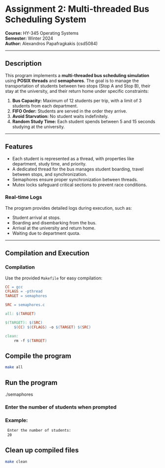 # Assignment 2: Multi-threaded Bus Scheduling System

**Course:** HY-345 Operating Systems  
**Semester:** Winter 2024  
**Author:** Alexandros Papafragkakis (csd5084)  

---

## Description
This program implements a **multi-threaded bus scheduling simulation** using **POSIX threads** and **semaphores**. The goal is to manage the transportation of students between two stops (Stop A and Stop B), their stay at the university, and their return home under specific constraints:

1. **Bus Capacity:** Maximum of 12 students per trip, with a limit of 3 students from each department.
2. **FIFO Order:** Students are served in the order they arrive.
3. **Avoid Starvation:** No student waits indefinitely.
4. **Random Study Time:** Each student spends between 5 and 15 seconds studying at the university.

---

## Features
- Each student is represented as a thread, with properties like department, study time, and priority.
- A dedicated thread for the bus manages student boarding, travel between stops, and synchronization.
- Semaphores ensure proper synchronization between threads.
- Mutex locks safeguard critical sections to prevent race conditions.

### Real-time Logs
The program provides detailed logs during execution, such as:
- Student arrival at stops.
- Boarding and disembarking from the bus.
- Arrival at the university and return home.
- Waiting due to department quota.

---

## Compilation and Execution

### Compilation
Use the provided `Makefile` for easy compilation:

```makefile
CC = gcc
CFLAGS = -pthread
TARGET = semaphores

SRC = semaphores.c

all: $(TARGET)

$(TARGET): $(SRC)
	$(CC) $(CFLAGS) -o $(TARGET) $(SRC)

clean:
	rm -f $(TARGET)
```
## Compile the program
```bash
make all
```
## Run the program
./semaphores

### Enter the number of students when prompted
### Example:
```bash
 Enter the number of students:
 20
```

## Clean up compiled files
```bash
make clean
